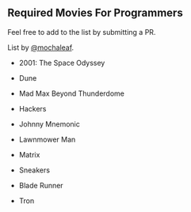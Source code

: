 ## Required Movies For Programmers

Feel free to add to the list by submitting a PR.

List by [@mochaleaf](http://twitter.com/mochaleaf).

* 2001: The Space Odyssey

* Dune

* Mad Max Beyond Thunderdome

* Hackers

* Johnny Mnemonic

* Lawnmower Man

* Matrix

* Sneakers

* Blade Runner

* Tron 
